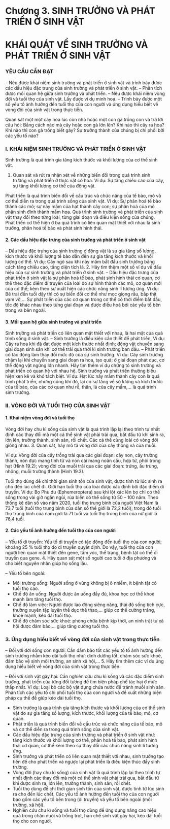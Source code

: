 # Chương 3. SINH TRƯỞNG VÀ PHÁT TRIỂN Ở SINH VẬT

# KHÁI QUÁT VỀ SINH TRƯỞNG VÀ PHÁT TRIỂN Ở SINH VẬT

### YÊU CẦU CẦN ĐẠT

– Nêu được khái niệm sinh trưởng và phát triển ở sinh vật và trình bày được các dấu hiệu đặc trưng của sinh trưởng và phát triển ở sinh vật.
– Phân tích được mối quan hệ giữa sinh trưởng và phát triển.
– Nêu được khái niệm vòng đời và tuổi thọ của sinh vật. Lấy được ví dụ minh hoạ.
– Trình bày được một số yếu tố ảnh hưởng đến tuổi thọ của con người và ứng dụng hiểu biết về vòng đời của sinh vật trong thực tiễn.

Quan sát một một cây hoa lúc còn nhỏ hoặc một con gà trống con và trả lời câu hỏi: Bằng cách nào mà cây hoặc con gà lớn lên? Khi nào thì cây ra hoa? Khi nào thì con gà trống biết gáy? Sự trưởng thành của chúng bị chi phối bởi các yếu tố nào?

### I. KHÁI NIỆM SINH TRƯỞNG VÀ PHÁT TRIỂN Ở SINH VẬT

Sinh trưởng là quá trình gia tăng kích thước và khối lượng của cơ thể sinh vật.
1. Quan sát và rút ra nhận xét về những biến đổi trong quá trình sinh trưởng và phát triển ở thực vật có hoa.
Ví dụ: Sự tăng chiều cao của cây, sự tăng khối lượng cơ thể của động vật.

Phát triển là quá trình biến đổi về cấu trúc và chức năng của tế bào, mô và cơ thể diễn ra trong quá trình sống của sinh vật. Ví dụ: Sự phân hoá tế bào thành các mô; sự nảy mầm của hạt thành cây con; sự phân hoá của mô phân sinh đỉnh thành mầm hoa.
Quá trình sinh trưởng và phát triển của sinh vật thay đổi theo từng loài, từng giai đoạn và điều kiện sống của chúng.
Phát triển cơ thể hiện ở ba quá trình có liên quan mật thiết với nhau là sinh trưởng, phân hoá tế bào và phát sinh hình thái.

#### 2. Các dấu hiệu đặc trưng của sinh trưởng và phát triển ở sinh vật

– Dấu hiệu đặc trưng của sinh trưởng ở động vật là sự gia tăng số lượng, kích thước và khối lượng tế bào dẫn đến sự gia tăng kích thước và khối lượng cơ thể. Ví dụ: Cây ngô sau khi nảy mầm bắt đầu sinh trưởng bằng cách tăng chiều cao, tăng diện tích lá.
2. Hãy tìm thêm một số ví dụ về dấu hiệu của sự sinh trưởng và phát triển ở sinh vật.
– Dấu hiệu đặc trưng của phát triển ở sinh vật là sự phân hoá tế bào, phát sinh hình thái cơ quan, cơ thể theo đặc điểm di truyền của loài do sự hình thành các mô, cơ quan mới của cơ thể; kèm theo sự xuất hiện các chức năng sinh lí tương ứng. Ví dụ: Bê trai đến tuổi dậy thì có sự biến đổi cơ thể như mọc giọng râu, bắp thịt vạm vỡ,...
Sự phát triển của các cơ quan trong cơ thể có thời điểm bắt đầu, tốc độ khác nhau theo từng giai đoạn và được điều hoà bởi các yếu tố bên trong và bên ngoài.

#### 3. Mối quan hệ giữa sinh trưởng và phát triển

Sinh trưởng và phát triển có liên quan mật thiết với nhau, là hai mặt của quá trình sống ở sinh vật.
– Sinh trưởng là điều kiện cần thiết để phát triển, Ví dụ: Cây ra hoa khi đã đạt được một kích thước nhất định; động vật chuyển sang giai đoạn sinh sản khi cơ thể trải qua thời kì sinh trưởng ban đầu.
– Phát triển có tác động làm thay đổi mức độ của sự sinh trưởng.
Ví dụ: Cây sinh trưởng chậm lại khi chuyển sang giai đoạn ra hoa, tạo quả; ở giai đoạn phát dục, cơ thể động vật ngừng lớn nhanh.
Hãy tìm thêm ví dụ chứng tỏ sinh trưởng và phát triển có quan hệ với nhau hệ.
Sinh trưởng và phát triển thường biểu hiện xen kẽ và khó tách biệt. Ví dụ: Hạt lúc nảy mầm thành cây con là quá trình phát triển, nhưng cũng khi đó, lại có sự tăng về số lượng và kích thước của tế bào, của các cơ quan như rễ, thân, lá của cây mầm,... là quá trình sinh trưởng.

### II. VÒNG ĐỜI VÀ TUỔI THỌ CỦA SINH VẬT

#### 1. Khái niệm vòng đời và tuổi thọ

Vòng đời hay chu kì sống của sinh vật là quá trình lặp lại theo trình tự nhất định các thay đổi mà một cá thể sinh vật phải trải qua, bắt đầu từ khi sinh ra, lớn lên, trưởng thành, sinh sản, rồi chết. Các cá thể cùng loài có vòng đời giống nhau.
3. Quan sát, hãy mô tả vòng đời của cây thông và của muỗi.

Ví dụ: Vòng đời của cây trồng trải qua các giai đoạn: cây non, cây trưởng thành, nón đực mang tinh tử và nón cái mang noãn cầu, hợp tử, phôi trong hạt (Hình 19.2); vòng đời của muỗi trải qua các giai đoạn: trứng, ấu trùng, nhộng, muỗi trưởng thành (Hình 19.3).

Tuổi thọ dùng để chỉ thời gian sinh tồn của sinh vật, được tính từ lúc sinh ra cho đến lúc chết đi. Giới hạn tuổi thọ của loài được xác định bởi đặc điểm di truyền.
Ví dụ: Bọ Phù du (Ephemeroptera) sau khi lột xác lên bọ chỉ có thể sống trong vài giờ ngắn ngủi, rùa biển có thể sống từ 50 – 100 năm.
Theo thống kê dân số vào năm 2020, tuổi thọ trung bình của người Việt Nam là 73,7 tuổi (tuổi thọ trung bình của dân số thế giới là 72,2 tuổi); trong đó tuổi thọ trung bình của nam giới là 71 tuổi và tuổi thọ trung bình của nữ giới là 76,4 tuổi.

#### 2. Các yếu tố ảnh hưởng đến tuổi thọ của con người

– Yếu tố di truyền: Yếu tố di truyền có tác động đến tuổi thọ của con người; khoảng 25 % tuổi thọ do di truyền quyết định. Do vậy, tuổi thọ của con người liên quan mật thiết đến gene, tầm vóc, thể trạng, bệnh tật có thể di truyền qua gene.
4. Hãy quan sát một số người cao tuổi ở địa phương và cho biết nguyên nhân giúp họ sống lâu.

– Yếu tố bên ngoài:
+ Môi trường sống: Người sống ở vùng không bị ô nhiễm, ít bệnh tật có tuổi thọ cao.
+ Chế độ ăn uống: Người được ăn uống đầy đủ, khoa học cơ thể khoẻ mạnh làm tăng tuổi thọ.
+ Chế độ làm việc: Người được lao động siêng năng, thái độ sống tích cực, thường xuyên tập luyện thể dục thể thao,... giúp cơ thể cường tráng, khoẻ mạnh, kéo dài tuổi thọ.
+ Chế độ chăm sóc sức khoẻ: phòng chữa bệnh kịp thời, an ninh trật tự xã hội được đảm bảo,... giúp tăng cường tuổi thọ.

### 3. Ứng dụng hiểu biết về vòng đời của sinh vật trong thực tiễn

– Đối với đời sống con người: Cần đảm bảo tốt các yếu tố tố ảnh hưởng đến sinh trưởng nhằm kéo dài tuổi thọ như: dinh dưỡng tốt, chăm sóc sức khoẻ, đảm bảo vệ sinh môi trường, an sinh xã hội,...
5. Hãy tìm thêm các ví dụ ứng dụng hiểu biết về vòng đời của sinh vật trong thực tiễn.

– Đối với sinh vật gây hại: Cần nghiên cứu chu kì sống và các đặc điểm sinh trưởng, phát triển của từng đối tượng để tìm biện pháp chế tác hại ở mức thấp nhất. Ví dụ: Loại bỏ các bộ vật dụng chứa nước để tránh muỗi sinh sản.
Phân tích các yếu tố chi phối tuổi thọ của con người và đề xuất những biện pháp cụ thể để giúp kéo dài tuổi thọ.

* Sinh trưởng là quá trình gia tăng kích thước và khối lượng của cơ thể sinh vật do sự gia tăng số lượng, kích thước, khối lượng của tế bào, mô, cơ quan.
* Phát triển là quá trình biến đổi về cấu trúc và chức năng của tế bào, mô và cơ thể diễn ra trong quá trình sống của sinh vật.
* Các dấu hiệu đặc trưng của sinh trưởng và phát triển ở sinh vật như: tăng kích thước và khối lượng cơ thể, phân hoá tế bào, phát sinh hình thái cơ quan, cơ thể kèm theo sự thay đổi các chức năng sinh lí tương ứng.
* Sinh trưởng và phát triển có liên quan mật thiết với nhau, sinh trưởng tạo tiền đề cho phát triển và ngược lại phát triển là điều kiện thúc đẩy sinh trưởng.
* Vòng đời (hay chu kì sống) của sinh vật là quá trình lặp lại theo trình tự nhất định các thay đổi mà một cá thể sinh vật phải trải qua, bắt đầu từ khi được sinh ra, lớn lên, trưởng thành, sinh sản, rồi chết.
* Tuổi thọ dùng để chỉ thời gian sinh tồn của sinh vật, được tính từ lúc sinh ra cho đến lúc chết. Các yếu tố ảnh hưởng đến tuổi thọ của con người bao gồm các yếu tố bên trong (di truyền) và yếu tố bên ngoài (môi trường, xã hội).
* Nghiên cứu chu kì sống và tuổi thọ dùng để ứng dụng nâng cao hiệu quả trong chăn nuôi và trồng trọt, hạn chế sinh vật gây hại, kéo dài tuổi thọ cho con người.
